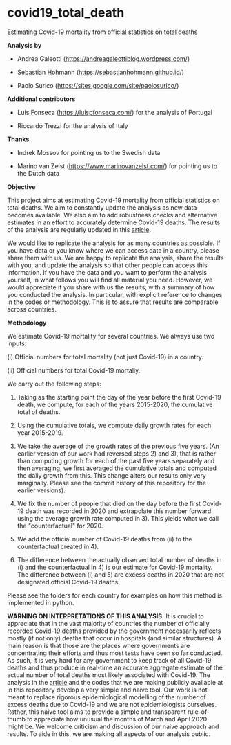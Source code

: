 # covid19_total_death
Estimating Covid-19 mortality from official statistics on total deaths

**Analysis by** 

- Andrea Galeotti (https://andreagaleottiblog.wordpress.com/)

- Sebastian Hohmann (https://sebastianhohmann.github.io/)

- Paolo Surico (https://sites.google.com/site/paolosurico/)

**Additional contributors**

- Luis Fonseca (https://luispfonseca.com/) for the analysis of Portugal

- Riccardo Trezzi for the analysis of Italy

**Thanks**

- Indrek Mossov for pointing us to the Swedish data

- Marino van Zelst (https://www.marinovanzelst.com/) for pointing us to the Dutch data

**Objective**

This project aims at estimating Covid-19 mortality from official statistics on total deaths. We aim to constantly update the analysis as new data becomes available. We also aim to add robustness checks and alternative estimates in an effort to accurately determine Covid-19 deaths. The results of the analysis are regularly updated in this [article](https://www.dropbox.com/s/tkusww74gd5qbzc/DeathCount_final_GHS.pdf?dl=0).

We would like to replicate the analysis for as many countries as possible. If you have data or you know where we can access data in a country, please share them with us. We are happy to replicate the analysis, share the results with you, and update the analysis so that other people can access this information.
If you have the data and you want to perform the analysis yourself, in what follows you will find all material you need. However, we would appreciate if you share with us the results, with a summary of how you conducted the analysis. In particular, with explicit reference to changes in the codes or methodology. This is to assure that results are comparable across countries. 
 
**Methodology**

We estimate Covid-19 mortality for several countries. We always use two inputs:

(i) Official numbers for total mortality (not just Covid-19) in a country. 

(ii) Official numbers for total Covid-19 mortaliy. 

We carry out the following steps:

1) Taking as the starting point the day of the year before the first Covid-19 death, we compute, for each of the years 2015-2020, the cumulative total of deaths. 

2) Using the cumulative totals, we compute daily growth rates for each year 2015-2019. 

3) We take the average of the growth rates of the previous five years. (An earlier version of our work had reversed steps 2) and 3), that is rather than computing growth for each of the past five years separately and then averaging, we first averaged the cumulative totals and computed the daily growth from this. This change alters our results only very marginally. Please see the commit history of this repository for the earlier versions). 

4) We fix the number of people that died on the day before the first Covid-19 death was recorded in 2020 and extrapolate this number forward using the average growth rate computed in 3). This yields what we  call the "counterfactual" for 2020. 

5) We add the official number of Covid-19 deaths from (ii) to the counterfactual created in 4).

6) The difference between the actually observed total number of deaths in (i) and the counterfactual in 4) is our estimate for Covid-19 mortality. The difference between (i) and 5) are excess deaths in 2020 that are not designated official Covid-19 deaths.

Please see the folders for each country for examples on how this method is implemented in python.

**WARNING ON INTERPRETATIONS OF THIS ANALYSIS.** It is crucial to appreciate that in the vast majority of countries the number of officially recorded Covid-19 deaths provided by the government necessarily reflects mostly (if not only) deaths that occur in hospitals (and similar structures). A main reason is that those are the places where governments are concentrating their efforts and thus most tests have been so far conducted. As such, it is very hard for any government to keep track of all Covid-19 deaths and thus produce in real-time an accurate aggregate estimate of the actual number of total deaths most likely associated with Covid-19. The analysis in the [article](https://www.dropbox.com/s/tkusww74gd5qbzc/DeathCount_final_GHS.pdf?dl=0) and the codes that we are making publicly available at in this repository develop a very simple and naive tool. Our work is not meant to replace rigorous epidemiological modelling of the number of excess deaths due to Covid-19 and we are not epidemiologists ourselves. Rather, this naive tool aims to provide a simple and transparent rule-of-thumb to appreciate how unusual the months of March and April 2020 might be. We welcome criticism and discussion of our naive approach and results. To aide in this, we are making all aspects of our analysis public.